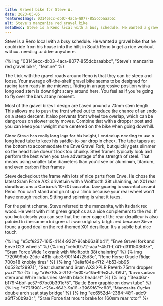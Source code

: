 ```yaml
---
title: Gravel bike for Steve W.
date: 2023-05-05
featuredImage: 03146ecc-db03-4aca-8077-855dcbaaabbc
alt: Steve's manzanita red gravel bike
metaDesc: Steve is a Reno local with a busy schedule. He wanted a gravel bike that he could ride from his house into the hills in South Reno to get a nice workout without needing to drive anywhere.
---
```


Steve is a Reno local with a busy schedule. He wanted a gravel bike that he could ride from his house into the hills in South Reno to get a nice workout without needing to drive anywhere.

{% img "03146ecc-db03-4aca-8077-855dcbaaabbc", "Steve's manzanita red gravel bike", "feature" %}

The trick with the gravel roads around Reno is that they can be steep and loose. Your average off-the-shelf gravel bike seems to be designed for racing farm roads in the midwest. Riding in an aggressive position with a long road stem is downright scary around here. You feel as if you're going to fly over the bars at any moment.

Most of the gravel bikes I design are based around a 70mm stem length. This allows me to push the front wheel out to reduce the chance of an endo on a steep descent. It also prevents front wheel toe overlap, which can be dangerous on slower techy moves. Combine that with a dropper post and you can keep your weight more centered on the bike when going downhill.

Since Steve has really long legs for his height, I ended up needing to use a long head tube to keep his saddle-to-bar drop in check. The tube tapers at the bottom to accommodate the Enve Gravel Fork, but quickly gets slimmer so the head tube doesn't look too chunky. Steel frames typically look and perform the best when you take advantage of the strength of steel. That means using smaller tube diameters than you'd see on aluminum, titanium, and even carbon fiber frames. 

Steve decked out the frame with lots of nice parts from Enve. He chose the latest Sram Force AXS drivetrain with a Wolftooth 38t chainring, an X01 rear derailleur, and a Garbaruk 10-50t cassette. Low gearing is essential around Reno. You can't stand and grunt up a climb because your rear wheel won't have enough traction. Sitting and spinning is what it takes.

For the paint scheme, Steve referred to the manzanita, with its dark red wood. He went with mint green graphics as a nice complement to the red. If you look closely you can see that the inner cage of the rear derailleur is also painted in the same mint green. It was originally bright red because Steve found a good deal on the red-themed X01 derailleur. It's a subtle but nice touch.

{% img "e5cf6237-1615-4144-922f-96ab66a81b41", "Enve Gravel fork and Enve G23 wheels" %}
{% img "ce5d0a72-aaa7-45f1-b741-d31f15036f8e", "Sram Force Wide 1x crank with Wolftooth 38t chainring" %}
{% img "720599bb-20dc-481b-abc3-901f44725d3e", "Rene Herse Oracle Ridge 700x48 knobby tires" %}
{% img "0e8af84e-f7f2-4b53-bb95-6d523cf29974", "Seat cluster and Sram AXS XPLR Reverb 75mm dropper post" %}
{% img "a9e7f6c5-7f10-4e60-b48a-ff4e2cfc49fd", "Enve carbon stem and White Industries stealth black headset" %}
{% img "f3ea46a1-b179-4bbf-ac37-67be0b391e75", "Battle Born graphic on down tube" %}
{% img "d726f981-c25e-4642-9a16-42969f67cc88", "Manzanita Cycles double arch seat stay bridge" %}
{% img "ec6552d4-2384-48f1-adc9-a6ff7b0b9a04", "Sram Force flat mount brake for 160mm rear rotor" %}




